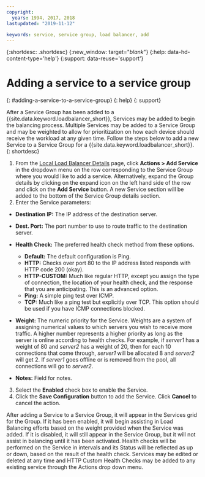 ```yaml
---
copyright:
  years: 1994, 2017, 2018
lastupdated: "2019-11-12"

keywords: service, service group, load balancer, add
---
```


{:shortdesc: .shortdesc}
{:new_window: target="_blank_"}
{:help: data-hd-content-type='help'}
{:support: data-reuse='support'}

# Adding a service to a service group
{: #adding-a-service-to-a-service-group}
{: help}
{: support}

After a Service Group has been added to a {{site.data.keyword.loadbalancer_short}}, Services may be added to begin the balancing process. Multiple Services may be added to a Service Group and may be weighted to allow for prioritization on how each device should receive the workload at any given time. Follow the steps below to add a new Service to a Service Group for a {{site.data.keyword.loadbalancer_short}}.
{: shortdesc}

1. From the [Local Load Balancer Details](/docs/local-load-balancer?topic=local-load-balancer-viewing-local-load-balancer-details#viewing-local-load-balancer-details) page, click **Actions > Add Service** in the dropdown menu on the row corresponding to the Service Group where you would like to add a service. Alternatively, expand the Group details by clicking on the expand icon on the left hand side of the row and click on the **Add Service** button. A new Service section will be added to the bottom of the Service Group details section.
2. Enter the Service parameters:
  - **Destination IP:** The IP address of the destination server.
  - **Dest. Port:** The port number to use to route traffic to the destination server.
  - **Health Check:** The preferred health check method from these options.

     - **Default:** The default configuration is Ping.
     - **HTTP:** Checks over port 80 to the IP address listed responds with HTTP code 200 (okay).
     - **HTTP-CUSTOM:** Much like regular HTTP, except you assign the type of connection, the location of your health check, and the response that you are anticipating. This is an advanced option.
     - **Ping:** A simple ping test over ICMP.
     - **TCP:** Much like a ping test but explicitly over TCP. This option should be used if you have ICMP connections blocked.
  - **Weight:** The numeric priority for the Service. Weights are a system of assigning numerical values to which servers you wish to receive more traffic. A higher number represents a higher priority as long as the server is online according to health checks. For example, if _server1_ has a weight of 80 and _server2_ has a weight of 20, then for each 10 connections that come through, _server1_ will be allocated 8 and _server2_ will get 2. If _server1_ goes offline or is removed from the pool, all connections will go to _server2_.
  - **Notes:** Field for notes.
3. Select the **Enabled** check box to enable the Service.
4. Click the **Save Configuration** button to add the Service. Click **Cancel** to cancel the action.

After adding a Service to a Service Group, it will appear in the Services grid for the Group. If it has been enabled, it will begin assisting in Load Balancing efforts based on the weight provided when the Service was added. If it is disabled, it will still appear in the Service Group, but it will not assist in balancing until it has been activated. Health checks will be performed on the Service in intervals and its Status will be reflected as up or down, based on the result of the health check. Services may be edited or deleted at any time and HTTP Custom Health Checks may be added to any existing service through the Actions drop down menu.
